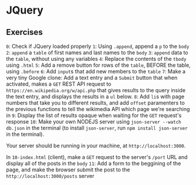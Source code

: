 # JQuery
## Exercises
``0``: Check if JQuery loaded properly
``1``: Using ``.append``, append a ``p`` to the ``body``
``2``: ``append`` a ``table`` of first names and last names to the ``body``
``3``: ``append`` data to the ``table``, without using any variables
``4``: Replace the contents of the ``tbody`` using ``.html``
``5``: Add a remove button for rows of the ``table``, BEFORE the table, using ``.before``
``6``: Add ``input``s that add new members to the ``table``
``7``: Make a very tiny Google clone: Add a text entry and a ``Submit`` button that when activated, makes a ``GET`` REST API request to ``https://en.wikipedia.org/w/api.php`` that gives results to the query inside the text entry, and displays the results in a ``ul`` below.
``8``: Add ``li``s with page numbers that take you to different results, and add ``offset`` paramenters to the previous functions to tell the wikimedia API which page we're searching in
``9``: Display the list of results opaque when waiting for the ``GET`` request's response
``10``:
Make your own NODEJS server using ``json-server --watch db.json`` in the terminal
(to install ``json-server``, run ``npm install json-server`` in the terminal).

Your server should be running in your machine, at ``http://localhost:3000``.

In ``10-index.html`` (client), make a ``GET`` request to the server's ``/port`` URL and display all of the posts in the ``body``
``11``: Add a form to the beggining of the page, and make the browser submit the post to the ``http://localhost:3000/posts`` server